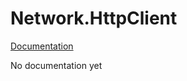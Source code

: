 Network.HttpClient
======================

[Documentation](http://wooga.github.io/Wooga.Lambda-CSharp/reference/wooga-lambda-network-httpclient.html)

No documentation yet
